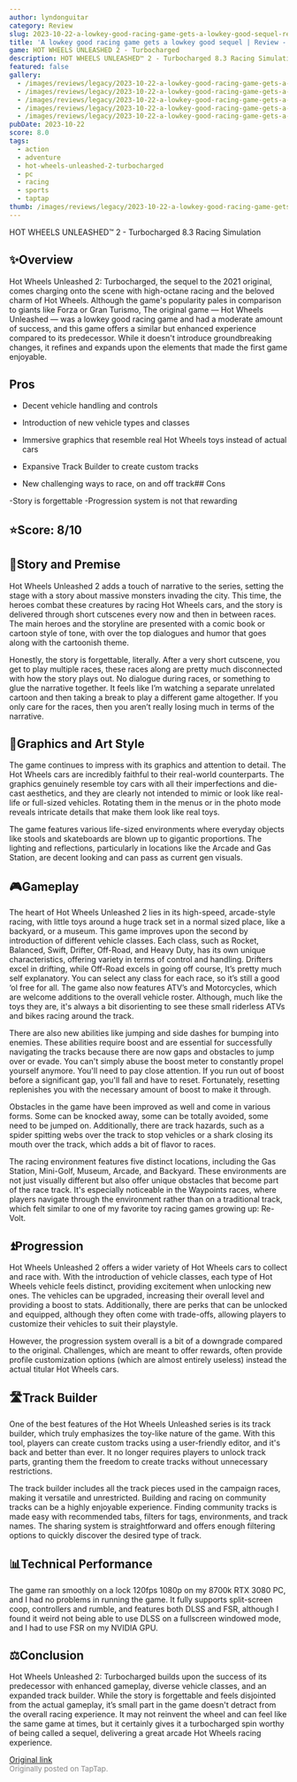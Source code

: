 ```yaml
---
author: lyndonguitar
category: Review
slug: 2023-10-22-a-lowkey-good-racing-game-gets-a-lowkey-good-sequel-review-hot-wheels-unleashed-2-turb
title: 'A lowkey good racing game gets a lowkey good sequel | Review - Hot Wheels Unleashed 2: Turbocharged'
game: HOT WHEELS UNLEASHED 2 - Turbocharged
description: HOT WHEELS UNLEASHED™ 2 - Turbocharged 8.3 Racing Simulation
featured: false
gallery:
  - /images/reviews/legacy/2023-10-22-a-lowkey-good-racing-game-gets-a-lowkey-good-sequel--review---hot-wheels-unleashed-2-turb-0.avif
  - /images/reviews/legacy/2023-10-22-a-lowkey-good-racing-game-gets-a-lowkey-good-sequel--review---hot-wheels-unleashed-2-turb-1.avif
  - /images/reviews/legacy/2023-10-22-a-lowkey-good-racing-game-gets-a-lowkey-good-sequel--review---hot-wheels-unleashed-2-turb-2.avif
  - /images/reviews/legacy/2023-10-22-a-lowkey-good-racing-game-gets-a-lowkey-good-sequel--review---hot-wheels-unleashed-2-turb-3.avif
  - /images/reviews/legacy/2023-10-22-a-lowkey-good-racing-game-gets-a-lowkey-good-sequel--review---hot-wheels-unleashed-2-turb-4.avif
pubDate: 2023-10-22
score: 8.0
tags:
  - action
  - adventure
  - hot-wheels-unleashed-2-turbocharged
  - pc
  - racing
  - sports
  - taptap
thumb: /images/reviews/legacy/2023-10-22-a-lowkey-good-racing-game-gets-a-lowkey-good-sequel--review---hot-wheels-unleashed-2-turb-0.avif
---
```


HOT WHEELS UNLEASHED™ 2 - Turbocharged
8.3
Racing
Simulation


## ✨Overview

Hot Wheels Unleashed 2: Turbocharged, the sequel to the 2021 original, comes charging onto the scene with high-octane racing and the beloved charm of Hot Wheels. Although the game's popularity pales in comparison to giants like Forza or Gran Turismo, The original game — Hot Wheels Unleashed — was a lowkey good racing game and had a moderate amount of success, and this game offers a similar but enhanced experience compared to its predecessor. While it doesn't introduce groundbreaking changes, it refines and expands upon the elements that made the first game enjoyable.




## Pros



- Decent vehicle handling and controls

- Introduction of new vehicle types and classes

- Immersive graphics that resemble real Hot Wheels toys instead of actual cars

- Expansive Track Builder to create custom tracks

- New challenging ways to race, on and off track## Cons


-Story is forgettable
-Progression system is not that rewarding


## ⭐️Score: 8/10


## 📖Story and Premise

Hot Wheels Unleashed 2 adds a touch of narrative to the series, setting the stage with a story about massive monsters invading the city. This time, the heroes combat these creatures by racing Hot Wheels cars, and the story is delivered through short cutscenes every now and then in between races. The main heroes and the storyline are presented with a comic book or cartoon style of tone, with over the top dialogues and humor that goes along with the cartoonish theme.

Honestly, the story is forgettable, literally. After a very short cutscene, you get to play multiple races, these races along are pretty much disconnected with how the story plays out. No dialogue during races, or something to glue the narrative together. It feels like I’m watching a separate unrelated cartoon and then taking a break to play a different game altogether. If you only care for the races, then you aren’t really losing much in terms of the narrative.


## 🎨Graphics and Art Style

The game continues to impress with its graphics and attention to detail. The Hot Wheels cars are incredibly faithful to their real-world counterparts. The graphics genuinely resemble toy cars with all their imperfections and die-cast aesthetics, and they are clearly not intended to mimic or look like real-life or full-sized vehicles. Rotating them in the menus or in the photo mode reveals intricate details that make them look like real toys.

The game features various life-sized environments where everyday objects like stools and skateboards are blown up to gigantic proportions. The lighting and reflections, particularly in locations like the Arcade and Gas Station, are decent looking and can pass as current gen visuals.


## 🎮Gameplay

The heart of Hot Wheels Unleashed 2 lies in its high-speed, arcade-style racing, with little toys around a huge track set in a normal sized place, like a backyard, or a museum. This game improves upon the second by introduction of different vehicle classes. Each class, such as Rocket, Balanced, Swift, Drifter, Off-Road, and Heavy Duty, has its own unique characteristics, offering variety in terms of control and handling. Drifters excel in drifting, while Off-Road excels in going off course, It’s pretty much self explanatory. You can select any class for each race, so it’s still a good ‘ol free for all. The game also now features ATV’s and Motorcycles, which are welcome additions to the overall vehicle roster.  Although, much like the toys they are, it's always a bit disorienting to see these small riderless ATVs and bikes racing around the track.

There are also new abilities like jumping and side dashes for bumping into enemies. These abilities require boost and are essential for successfully navigating the tracks because there are now gaps and obstacles to jump over or evade. You can't simply abuse the boost meter to constantly propel yourself anymore. You'll need to pay close attention. If you run out of boost before a significant gap, you'll fall and have to reset. Fortunately, resetting replenishes you with the necessary amount of boost to make it through.

Obstacles in the game have been improved as well and come in various forms. Some can be knocked away, some can be totally avoided, some need to be jumped on. Additionally, there are track hazards, such as a spider spitting webs over the track to stop vehicles or a shark closing its mouth over the track, which adds a bit of flavor to races.

The racing environment features five distinct locations, including the Gas Station, Mini-Golf, Museum, Arcade, and Backyard. These environments are not just visually different but also offer unique obstacles that become part of the race track. It's especially noticeable in the Waypoints races, where players navigate through the environment rather than on a traditional track, which felt similar to one of my favorite toy racing games growing up: Re-Volt.


## ⏫Progression

Hot Wheels Unleashed 2 offers a wider variety of Hot Wheels cars to collect and race with. With the introduction of vehicle classes, each type of Hot Wheels vehicle feels distinct, providing excitement when unlocking new ones. The vehicles can be upgraded, increasing their overall level and providing a boost to stats. Additionally, there are perks that can be unlocked and equipped, although they often come with trade-offs, allowing players to customize their vehicles to suit their playstyle.

However, the progression system overall is a bit of a downgrade compared to the original. Challenges, which are meant to offer rewards, often provide profile customization options (which are almost entirely useless) instead the actual titular Hot Wheels cars.


## 🛣Track Builder

One of the best features of the Hot Wheels Unleashed series is its track builder, which truly emphasizes the toy-like nature of the game. With this tool, players can create custom tracks using a user-friendly editor, and it's back and better than ever. It no longer requires players to unlock track parts, granting them the freedom to create tracks without unnecessary restrictions.

The track builder includes all the track pieces used in the campaign races, making it versatile and unrestricted. Building and racing on community tracks can be a highly enjoyable experience. Finding community tracks is made easy with recommended tabs, filters for tags, environments, and track names. The sharing system is straightforward and offers enough filtering options to quickly discover the desired type of track.


## 📊Technical Performance

The game ran smoothly on a lock 120fps 1080p on my 8700k RTX 3080 PC, and I had no problems in running the game. It fully supports split-screen coop, controllers and rumble, and features both DLSS and FSR, although I found it weird not being able to use DLSS on a fullscreen windowed mode, and I had to use FSR on my NVIDIA GPU.


## ⚖️Conclusion

Hot Wheels Unleashed 2: Turbocharged builds upon the success of its predecessor with enhanced gameplay, diverse vehicle classes, and an expanded track builder. While the story is forgettable and feels disjointed from the actual gameplay, it’s small part in the game doesn't detract from the overall racing experience. It may not reinvent the wheel and can feel like the same game at times, but it certainly gives it a turbocharged spin worthy of being called a sequel, delivering a great arcade Hot Wheels racing experience.

[Original link](https://www.taptap.io/post/6463800)<br><span style="font-size: 0.95em; color: #888;">Originally posted on TapTap.</span>
